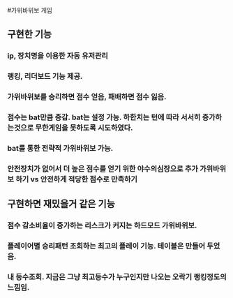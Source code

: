#가위바위보 게임
## 구현한 기능
### ip, 장치명을 이용한 자동 유저관리
### 랭킹, 리더보드 기능 제공.
### 가위바위보를 승리하면 점수 얻음, 패배하면 점수 잃음.
### 점수는 bat만큼 증감. bat는 설정 가능. 하한치는 턴에 따라 서서히 증가하는것으로 무한게임을 못하도록 시도하였다.
### bat를 통한 전략적 가위바위보 가능.
### 안전장치가 없어서 더 높은 점수를 얻기 위한 야수의심장으로 추가 가위바위보 하기 vs 안전하게 적당한 점수로 만족하기
## 구현하면 재밌을거 같은 기능
### 점수 감소비율이 증가하는 리스크가 커지는 하드모드 가위바위보.
### 플레이어별 승리패턴 조회하는 최고의 플레이 기능. 테이블은 만들어 두었음.
### 내 등수조회. 지금은 그냥 최고등수가 누구인지만 나오는 오락기 랭킹정도의 느낌임.
